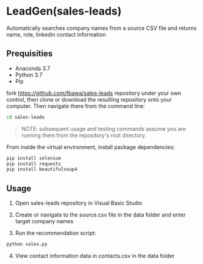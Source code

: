 # LeadGen(sales-leads)
Automatically searches company names from a source CSV file and returns name, role, linkedin contact information

## Prequisities

  + Anaconda 3.7
  + Python 3.7
  + Pip

fork https://github.com/fbawa/sales-leads repository under your own control, then clone or download the resulting repository onto your computer. Then navigate there from the command line:

```sh
cd sales-leads
```

> NOTE: subsequent usage and testing commands assume you are running them from the repository's root directory.

From inside the virtual environment, install package dependencies:

```sh
pip install selenium
pip install requests
pip install beautifulsoup4
```
## Usage

1. Open sales-leads repository in Visual Basic Studio

2. Create or navigate to the source.csv file in the data folder and enter target company names

3. Run the recommendation script:

```py
python sales.py
```
4. View contact information data in contacts.csv in the data folder



